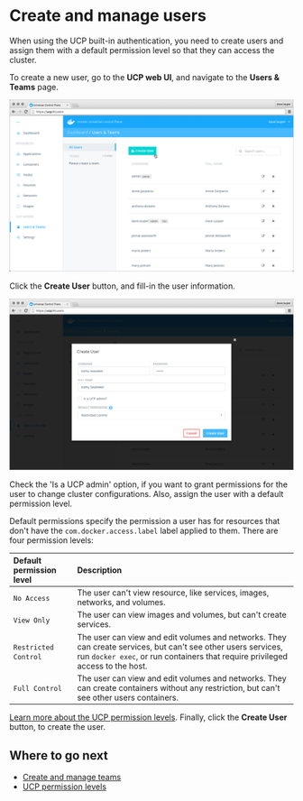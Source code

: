<!--[metadata]>
+++
title = "Create and manage users"
description = "Learn how to create and manage users in your Docker Universal Control Plane cluster."
keywords = ["authorize, authentication, users, teams, UCP, Docker"]
[menu.main]
parent="mn_ucp_user_management"
identifier="ucp_create_manage_users"
weight=10
+++
<![end-metadata]-->

# Create and manage users

When using the UCP built-in authentication, you need to create users and
assign them with a default permission level so that they can access the
cluster.

To create a new user, go to the **UCP web UI**, and navigate to the
**Users & Teams** page.

![](../images/create-users-1.png)

Click the **Create User** button, and fill-in the user information.

![](../images/create-users-2.png)

Check the 'Is a UCP admin' option, if you want to grant permissions for the
user to change cluster configurations. Also, assign the user with a default
permission level.

Default permissions specify the permission a user has for resources that don't
have the `com.docker.access.label` label applied to them. There are four
permission levels:

| Default permission level | Description                                                                                                                                                                                     |
|:-------------------------|:------------------------------------------------------------------------------------------------------------------------------------------------------------------------------------------------|
| `No Access`              | The user can't view resource, like services, images, networks, and volumes.                                                                                                                     |
| `View Only`              | The user can view images and volumes, but can't create services.                                                                                                                                |
| `Restricted Control`     | The user can view and edit volumes and networks. They can create services, but can't see other users services, run `docker exec`, or run containers that require privileged access to the host. |
| `Full Control`           | The user can view and edit volumes and networks. They can create containers without any restriction, but can't see other users containers.                                                      |

[Learn more about the UCP permission levels](permission-levels.md). Finally,
click the **Create User** button, to create the user.

## Where to go next

* [Create and manage teams](create-and-manage-teams.md)
* [UCP permission levels](permission-levels.md)
